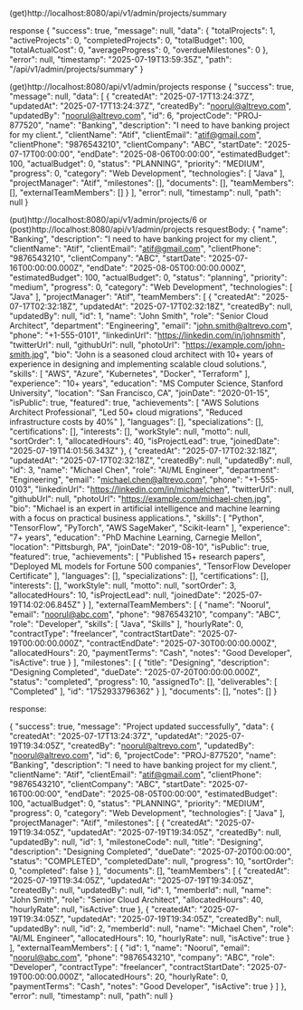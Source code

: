 (get)http://localhost:8080/api/v1/admin/projects/summary

response
{
"success": true,
"message": null,
"data": {
"totalProjects": 1,
"activeProjects": 0,
"completedProjects": 0,
"totalBudget": 100,
"totalActualCost": 0,
"averageProgress": 0,
"overdueMilestones": 0
},
"error": null,
"timestamp": "2025-07-19T13:59:35Z",
"path": "/api/v1/admin/projects/summary"
}

(get)http://localhost:8080/api/v1/admin/projects
response
{
"success": true,
"message": null,
"data": [
{
"createdAt": "2025-07-17T13:24:37Z",
"updatedAt": "2025-07-17T13:24:37Z",
"createdBy": "noorul@altrevo.com",
"updatedBy": "noorul@altrevo.com",
"id": 6,
"projectCode": "PROJ-877520",
"name": "Banking",
"description": "I need to have banking project for my client.",
"clientName": "Atif",
"clientEmail": "atif@gmail.com",
"clientPhone": "9876543210",
"clientCompany": "ABC",
"startDate": "2025-07-17T00:00:00",
"endDate": "2025-08-06T00:00:00",
"estimatedBudget": 100,
"actualBudget": 0,
"status": "PLANNING",
"priority": "MEDIUM",
"progress": 0,
"category": "Web Development",
"technologies": [
"Java"
],
"projectManager": "Atif",
"milestones": [],
"documents": [],
"teamMembers": [],
"externalTeamMembers": []
}
],
"error": null,
"timestamp": null,
"path": null
}


(put)http://localhost:8080/api/v1/admin/projects/6
or
(post)http://localhost:8080/api/v1/admin/projects
resquestBody:
{
"name": "Banking",
"description": "I need to have banking project for my client.",
"clientName": "Atif",
"clientEmail": "atif@gmail.com",
"clientPhone": "9876543210",
"clientCompany": "ABC",
"startDate": "2025-07-16T00:00:00.000Z",
"endDate": "2025-08-05T00:00:00.000Z",
"estimatedBudget": 100,
"actualBudget": 0,
"status": "planning",
"priority": "medium",
"progress": 0,
"category": "Web Development",
"technologies": [
"Java"
],
"projectManager": "Atif",
"teamMembers": [
{
"createdAt": "2025-07-17T02:32:18Z",
"updatedAt": "2025-07-17T02:32:18Z",
"createdBy": null,
"updatedBy": null,
"id": 1,
"name": "John Smith",
"role": "Senior Cloud Architect",
"department": "Engineering",
"email": "john.smith@altrevo.com",
"phone": "+1-555-0101",
"linkedinUrl": "https://linkedin.com/in/johnsmith",
"twitterUrl": null,
"githubUrl": null,
"photoUrl": "https://example.com/john-smith.jpg",
"bio": "John is a seasoned cloud architect with 10+ years of experience in designing and implementing scalable cloud solutions.",
"skills": [
"AWS",
"Azure",
"Kubernetes",
"Docker",
"Terraform"
],
"experience": "10+ years",
"education": "MS Computer Science, Stanford University",
"location": "San Francisco, CA",
"joinDate": "2020-01-15",
"isPublic": true,
"featured": true,
"achievements": [
"AWS Solutions Architect Professional",
"Led 50+ cloud migrations",
"Reduced infrastructure costs by 40%"
],
"languages": [],
"specializations": [],
"certifications": [],
"interests": [],
"workStyle": null,
"motto": null,
"sortOrder": 1,
"allocatedHours": 40,
"isProjectLead": true,
"joinedDate": "2025-07-19T14:01:56.343Z"
},
{
"createdAt": "2025-07-17T02:32:18Z",
"updatedAt": "2025-07-17T02:32:18Z",
"createdBy": null,
"updatedBy": null,
"id": 3,
"name": "Michael Chen",
"role": "AI/ML Engineer",
"department": "Engineering",
"email": "michael.chen@altrevo.com",
"phone": "+1-555-0103",
"linkedinUrl": "https://linkedin.com/in/michaelchen",
"twitterUrl": null,
"githubUrl": null,
"photoUrl": "https://example.com/michael-chen.jpg",
"bio": "Michael is an expert in artificial intelligence and machine learning with a focus on practical business applications.",
"skills": [
"Python",
"TensorFlow",
"PyTorch",
"AWS SageMaker",
"Scikit-learn"
],
"experience": "7+ years",
"education": "PhD Machine Learning, Carnegie Mellon",
"location": "Pittsburgh, PA",
"joinDate": "2019-08-10",
"isPublic": true,
"featured": true,
"achievements": [
"Published 15+ research papers",
"Deployed ML models for Fortune 500 companies",
"TensorFlow Developer Certificate"
],
"languages": [],
"specializations": [],
"certifications": [],
"interests": [],
"workStyle": null,
"motto": null,
"sortOrder": 3,
"allocatedHours": 10,
"isProjectLead": null,
"joinedDate": "2025-07-19T14:02:06.845Z"
}
],
"externalTeamMembers": [
{
"name": "Noorul",
"email": "noorul@abc.com",
"phone": "9876543210",
"company": "ABC",
"role": "Developer",
"skills": [
"Java",
"Skills"
],
"hourlyRate": 0,
"contractType": "freelancer",
"contractStartDate": "2025-07-19T00:00:00.000Z",
"contractEndDate": "2025-07-30T00:00:00.000Z",
"allocatedHours": 20,
"paymentTerms": "Cash",
"notes": "Good Developer",
"isActive": true
}
],
"milestones": [
{
"title": "Designing",
"description": "Designing Completed",
"dueDate": "2025-07-20T00:00:00.000Z",
"status": "completed",
"progress": 10,
"assignedTo": [],
"deliverables": [
"Completed"
],
"id": "1752933796362"
}
],
"documents": [],
"notes": []
}


response:

{
"success": true,
"message": "Project updated successfully",
"data": {
"createdAt": "2025-07-17T13:24:37Z",
"updatedAt": "2025-07-19T19:34:05Z",
"createdBy": "noorul@altrevo.com",
"updatedBy": "noorul@altrevo.com",
"id": 6,
"projectCode": "PROJ-877520",
"name": "Banking",
"description": "I need to have banking project for my client.",
"clientName": "Atif",
"clientEmail": "atif@gmail.com",
"clientPhone": "9876543210",
"clientCompany": "ABC",
"startDate": "2025-07-16T00:00:00",
"endDate": "2025-08-05T00:00:00",
"estimatedBudget": 100,
"actualBudget": 0,
"status": "PLANNING",
"priority": "MEDIUM",
"progress": 0,
"category": "Web Development",
"technologies": [
"Java"
],
"projectManager": "Atif",
"milestones": [
{
"createdAt": "2025-07-19T19:34:05Z",
"updatedAt": "2025-07-19T19:34:05Z",
"createdBy": null,
"updatedBy": null,
"id": 1,
"milestoneCode": null,
"title": "Designing",
"description": "Designing Completed",
"dueDate": "2025-07-20T00:00:00",
"status": "COMPLETED",
"completedDate": null,
"progress": 10,
"sortOrder": 0,
"completed": false
}
],
"documents": [],
"teamMembers": [
{
"createdAt": "2025-07-19T19:34:05Z",
"updatedAt": "2025-07-19T19:34:05Z",
"createdBy": null,
"updatedBy": null,
"id": 1,
"memberId": null,
"name": "John Smith",
"role": "Senior Cloud Architect",
"allocatedHours": 40,
"hourlyRate": null,
"isActive": true
},
{
"createdAt": "2025-07-19T19:34:05Z",
"updatedAt": "2025-07-19T19:34:05Z",
"createdBy": null,
"updatedBy": null,
"id": 2,
"memberId": null,
"name": "Michael Chen",
"role": "AI/ML Engineer",
"allocatedHours": 10,
"hourlyRate": null,
"isActive": true
}
],
"externalTeamMembers": [
{
"id": 1,
"name": "Noorul",
"email": "noorul@abc.com",
"phone": "9876543210",
"company": "ABC",
"role": "Developer",
"contractType": "freelancer",
"contractStartDate": "2025-07-19T00:00:00.000Z",
"allocatedHours": 20,
"hourlyRate": 0,
"paymentTerms": "Cash",
"notes": "Good Developer",
"isActive": true
}
]
},
"error": null,
"timestamp": null,
"path": null
}